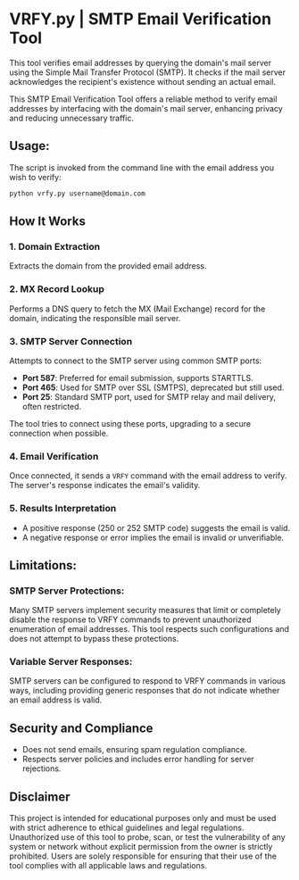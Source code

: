 # VRFY.py | SMTP Email Verification Tool

This tool verifies email addresses by querying the domain's mail server using the Simple Mail Transfer Protocol (SMTP). It checks if the mail server acknowledges the recipient's existence without sending an actual email.

This SMTP Email Verification Tool offers a reliable method to verify email addresses by interfacing with the domain's mail server, enhancing privacy and reducing unnecessary traffic.

## Usage:
The script is invoked from the command line with the email address you wish to verify:

```bash
python vrfy.py username@domain.com
```

## How It Works

### 1. Domain Extraction
Extracts the domain from the provided email address.

### 2. MX Record Lookup
Performs a DNS query to fetch the MX (Mail Exchange) record for the domain, indicating the responsible mail server.

### 3. SMTP Server Connection
Attempts to connect to the SMTP server using common SMTP ports:

- **Port 587**: Preferred for email submission, supports STARTTLS.
- **Port 465**: Used for SMTP over SSL (SMTPS), deprecated but still used.
- **Port 25**: Standard SMTP port, used for SMTP relay and mail delivery, often restricted.

The tool tries to connect using these ports, upgrading to a secure connection when possible.

### 4. Email Verification
Once connected, it sends a `VRFY` command with the email address to verify. The server's response indicates the email's validity.

### 5. Results Interpretation
- A positive response (250 or 252 SMTP code) suggests the email is valid.
- A negative response or error implies the email is invalid or unverifiable.

## Limitations:
### SMTP Server Protections: 
Many SMTP servers implement security measures that limit or completely disable the response to VRFY commands to prevent unauthorized enumeration of email addresses. This tool respects such configurations and does not attempt to bypass these protections.
### Variable Server Responses: 
SMTP servers can be configured to respond to VRFY commands in various ways, including providing generic responses that do not indicate whether an email address is valid.

## Security and Compliance
- Does not send emails, ensuring spam regulation compliance.
- Respects server policies and includes error handling for server rejections.

## Disclaimer
This project is intended for educational purposes only and must be used with strict adherence to ethical guidelines and legal regulations. Unauthorized use of this tool to probe, scan, or test the vulnerability of any system or network without explicit permission from the owner is strictly prohibited. Users are solely responsible for ensuring that their use of the tool complies with all applicable laws and regulations.
